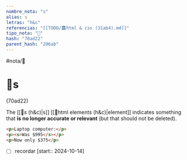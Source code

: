 ```yaml
---
nombre_nota: "s"
alias: s
letras: "h&c"
referencias: "[[TODO/🏛️html & css (31ab4).md]]"
tipo_nota: "📑"
hash: "70ad22"
parent_hash: "206ab"
---
```


#nota/📑

# 📑s
<div class="hash">(70ad22)</div>

The [[📑s (h&c)|s]] [[📑html elements (h&c)|element]] indicates something that __is no longer accurate or relevant__ (but that should not be deleted).


 ```html
<p>Laptop computer:</p>
<p><s>Was $995</s></p>
<p>Now only $375</p>
```

- [ ] recordar  [start:: 2024-10-14]
